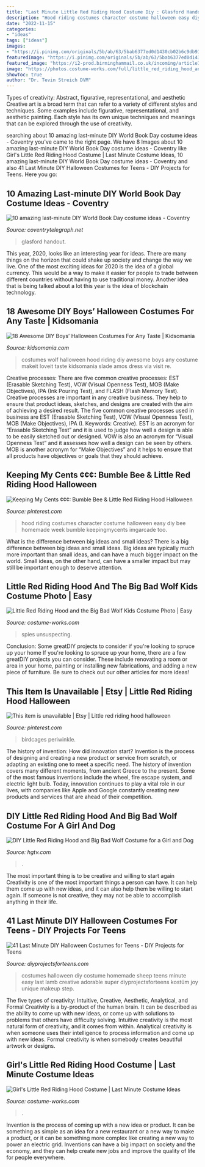 ```yaml
---
title: "Last Minute Little Red Riding Hood Costume Diy : Glasford Handout"
description: "Hood riding costumes character costume halloween easy diy bee homemade week bumble keepingmycents imgarcade too"
date: "2022-11-15"
categories:
- "ideas"
tags: ["ideas"]
images:
- "https://i.pinimg.com/originals/5b/ab/63/5bab6377ed0d1430cb02b6c9db9151f5.jpg"
featuredImage: "https://i.pinimg.com/originals/5b/ab/63/5bab6377ed0d1430cb02b6c9db9151f5.jpg"
featured_image: "https://i2-prod.birminghammail.co.uk/incoming/article10943484.ece/ALTERNATES/s615b/World-Book-Day-15.jpg"
image: "https://photos.costume-works.com/full/little_red_riding_hood_and_the_big_bad_wolf20.jpg"
ShowToc: true
author: "Dr. Tevin Streich DVM"
---
```



Types of creativity: Abstract, figurative, representational, and aesthetic
Creative art is a broad term that can refer to a variety of different styles and techniques. Some examples include figurative, representational, and aesthetic painting. Each style has its own unique techniques and meanings that can be explored through the use of creativity.

	

		
searching about 10 amazing last-minute DIY World Book Day costume ideas - Coventry you've came to the right page. We have 8 Images about 10 amazing last-minute DIY World Book Day costume ideas - Coventry like Girl&#039;s Little Red Riding Hood Costume | Last Minute Costume Ideas, 10 amazing last-minute DIY World Book Day costume ideas - Coventry and also 41 Last Minute DIY Halloween Costumes for Teens - DIY Projects for Teens. Here you go:
		
    
## 10 Amazing Last-minute DIY World Book Day Costume Ideas - Coventry

<img loading=lazy src="https://i2-prod.birminghammail.co.uk/incoming/article10943484.ece/ALTERNATES/s615b/World-Book-Day-15.jpg" onerror="this.onerror=null;this.src='https://tse1.mm.bing.net/th?id=OIP.uuOMZVEITZqhHaM1Jn8h2QHaJ4&amp;pid=15.1';" alt="10 amazing last-minute DIY World Book Day costume ideas - Coventry">

_Source: coventrytelegraph.net_

>glasford handout. 

	

This year, 2020, looks like an interesting year for ideas. There are many things on the horizon that could shake up society and change the way we live. One of the most exciting ideas for 2020 is the idea of a global currency. This would be a way to make it easier for people to trade between different countries without having to use traditional money. Another idea that is being talked about a lot this year is the idea of blockchain technology.

    
## 18 Awesome DIY Boys’ Halloween Costumes For Any Taste | Kidsomania

<img loading=lazy src="http://www.kidsomania.com/photos/awesome-diy-boys-halloween-costumes-for-any-taste4.jpg" onerror="this.onerror=null;this.src='https://tse1.mm.bing.net/th?id=OIP.Qi5PSwM8iu1PX5HZotK7DQHaE7&amp;pid=15.1';" alt="18 Awesome DIY Boys’ Halloween Costumes For Any Taste | Kidsomania">

_Source: kidsomania.com_

>costumes wolf halloween hood riding diy awesome boys any costume makeit loveit taste kidsomania slade amos dress via visit re. 

	

Creative processes: There are five common creative processes: EST (Erasable Sketching Test), VOW (Visual Openness Test), MOB (Make Objectives), IPA (Ink Pouring Test), and FLASH (Flash Memory Test).
Creative processes are important in any creative business. They help to ensure that product ideas, sketches, and designs are created with the aim of achieving a desired result. The five common creative processes used in business are EST (Erasable Sketching Test), VOW (Visual Openness Test), MOB (Make Objectives), IPA (I. Keywords: Creative).
 EST is an acronym for “Erasable Sketching Test” and it is used to judge how well a design is able to be easily sketched out or designed. VOW is also an acronym for “Visual Openness Test” and it assesses how well a design can be seen by others. MOB is another acronym for “Make Objectives” and it helps to ensure that all products have objectives or goals that they should achieve.

    
## Keeping My Cents ¢¢¢: Bumble Bee &amp; Little Red Riding Hood Halloween

<img loading=lazy src="https://i.pinimg.com/originals/5b/ab/63/5bab6377ed0d1430cb02b6c9db9151f5.jpg" onerror="this.onerror=null;this.src='https://tse3.mm.bing.net/th?id=OIP.Qo8La3xz3jUCJ1dsyKkMAAHaLH&amp;pid=15.1';" alt="Keeping My Cents ¢¢¢: Bumble Bee &amp; Little Red Riding Hood Halloween">

_Source: pinterest.com_

>hood riding costumes character costume halloween easy diy bee homemade week bumble keepingmycents imgarcade too. 

	

What is the difference between big ideas and small ideas?
There is a big difference between big ideas and small ideas. Big ideas are typically much more important than small ideas, and can have a much bigger impact on the world. Small ideas, on the other hand, can have a smaller impact but may still be important enough to deserve attention.

    
## Little Red Riding Hood And The Big Bad Wolf Kids Costume Photo | Easy

<img loading=lazy src="https://photos.costume-works.com/full/little_red_riding_hood_and_the_big_bad_wolf20.jpg" onerror="this.onerror=null;this.src='https://tse1.mm.bing.net/th?id=OIP.N90pgNB4M7yhB9fP51dYnwHaKv&amp;pid=15.1';" alt="Little Red Riding Hood and the Big Bad Wolf Kids Costume Photo | Easy">

_Source: costume-works.com_

>spies unsuspecting. 

	

Conclusion: Some greatDIY projects to consider if you're looking to spruce up your home
If you're looking to spruce up your home, there are a few greatDIY projects you can consider. These include renovating a room or area in your home, painting or installing new fabrications, and adding a new piece of furniture. Be sure to check out our other articles for more ideas!

    
## This Item Is Unavailable | Etsy | Little Red Riding Hood Halloween

<img loading=lazy src="https://i.pinimg.com/originals/6c/be/19/6cbe19d1796848f85283cb0a22bfc9a3.jpg" onerror="this.onerror=null;this.src='https://tse2.mm.bing.net/th?id=OIP.YUTJVqzmWTdMjzddYDEhFgHaLJ&amp;pid=15.1';" alt="This item is unavailable | Etsy | Little red riding hood halloween">

_Source: pinterest.com_

>birdcages periwinkle. 

	

The history of invention: How did innovation start?
Invention is the process of designing and creating a new product or service from scratch, or adapting an existing one to meet a specific need. The history of invention covers many different moments, from ancient Greece to the present. Some of the most famous inventions include the wheel, fire escape system, and electric light bulb. Today, innovation continues to play a vital role in our lives, with companies like Apple and Google constantly creating new products and services that are ahead of their competition.

    
## DIY Little Red Riding Hood And Big Bad Wolf Costume For A Girl And Dog

<img loading=lazy src="https://hgtvhome.sndimg.com/content/dam/images/hgtv/fullset/2020/10/2/0/Original_PopFizz_HGTVHappy_Puppy-and-Girl-Costume-Beauty_H.jpg.rend.hgtvcom.1280.853.suffix/1601662389136.jpeg" onerror="this.onerror=null;this.src='https://tse2.mm.bing.net/th?id=OIP.Imu3ZUbxyumEs0Rfj7dELQHaE7&amp;pid=15.1';" alt="DIY Little Red Riding Hood and Big Bad Wolf Costume for a Girl and Dog">

_Source: hgtv.com_

>. 

	

The most important thing is to be creative and willing to start again
Creativity is one of the most important things a person can have. It can help them come up with new ideas, and it can also help them be willing to start again. If someone is not creative, they may not be able to accomplish anything in their life.

    
## 41 Last Minute DIY Halloween Costumes For Teens - DIY Projects For Teens

<img loading=lazy src="https://diyprojectsforteens.com/wp-content/uploads/2016/09/Baaahh-2.jpg" onerror="this.onerror=null;this.src='https://tse1.mm.bing.net/th?id=OIP.PbZWUEcELirh2wKr9aoTbgHaX1&amp;pid=15.1';" alt="41 Last Minute DIY Halloween Costumes for Teens - DIY Projects for Teens">

_Source: diyprojectsforteens.com_

>costumes halloween diy costume homemade sheep teens minute easy last lamb creative adorable super diyprojectsforteens kostüm joy unique makeup step. 

	

The five types of creativity: Intuitive, Creative, Aesthetic, Analytical, and Formal
Creativity is a by-product of the human brain. It can be described as the ability to come up with new ideas, or come up with solutions to problems that others have difficulty solving. Intuitive creativity is the most natural form of creativity, and it comes from within. Analytical creativity is when someone uses their intelligence to process information and come up with new ideas. Formal creativity is when somebody creates beautiful artwork or designs.

    
## Girl&#039;s Little Red Riding Hood Costume | Last Minute Costume Ideas

<img loading=lazy src="https://photos.costume-works.com/full/little_red_riding_hood28.jpg" onerror="this.onerror=null;this.src='https://tse4.mm.bing.net/th?id=OIP.N9F5vP3mNW0oR_WSYRn0GgHaKa&amp;pid=15.1';" alt="Girl&#039;s Little Red Riding Hood Costume | Last Minute Costume Ideas">

_Source: costume-works.com_

>. 

	

Invention is the process of coming up with a new idea or product. It can be something as simple as an idea for a new restaurant or a new way to make a product, or it can be something more complex like creating a new way to power an electric grid. Inventions can have a big impact on society and the economy, and they can help create new jobs and improve the quality of life for people everywhere.

